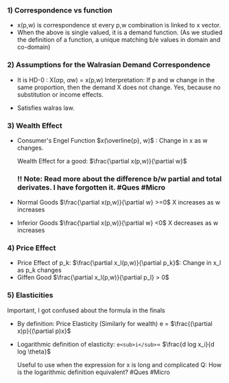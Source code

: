 ### <span class="teal-text"> 1) Correspondence vs function  </span> 

 * x(p,w) is correspondence st every p,w combination is linked to x vector. 
* When the above is single valued, it is a demand function. (As we studied the definition of a function, a unique matching b/e values in domain and co-domain)

### <span class="teal-text"> 2) Assumptions for the Walrasian Demand Correspondence  </span>

* It is HD-0 :  X($\alpha$p, $\alpha$w) = x(p,w)
Interpretation: If p and w change in the same proportion, then the demand X does not change. <span class="orange-text"> Yes, because no substitution or income effects.  </span>

*  Satisfies walras law. 
### <span class="teal-text"> 3) Wealth Effect  </span>

* <span class="orange-text"> Consumer's Engel Function </span> $x(\overline{p}, w)$ : Change in x as w changes. 
	
	Wealth Effect for a good: $\frac{\partial x(p,w)}{\partial w}$
	
	### <span class="red-text"> !! Note: Read more about the difference b/w partial and total derivates. I have forgotten it.  </span> #Ques #Micro

* Normal Goods
	$\frac{\partial x(p,w)}{\partial w} >=0$
	X increases as w increases 
* Inferior Goods 
	$\frac{\partial x(p,w)}{\partial w} <0$
	X decreases as w increases 

### <span class="teal-text"> 4) Price Effect  </span>

* Price Effect of p_k: 
	$\frac{\partial x_l(p,w)}{\partial p_k}$: Change in x_l as p_k changes 
* Giffen Good $\frac{\partial x_l(p,w)}{\partial p_l} > 0$

### <span class="teal-text"> 5) Elasticities  </span> 
 <span class="orange-text"> Important, I got confused about the formula in the finals </span>


* By definition: 
Price Elasticity (Similarly for wealth)
e = $\frac{(\partial x)p}{(\partial p)x}$

* Logarithmic definition of elasticity:
 `e<sub>i</sub>`= $\frac{d log x_i}{d log \theta}$

  <span class="orange-text"> Useful to use when the expression for x is long and complicated </span>
    <span class="red-text"> Q: How is the logarithmic definition equivalent? </span> #Ques #Micro
	
